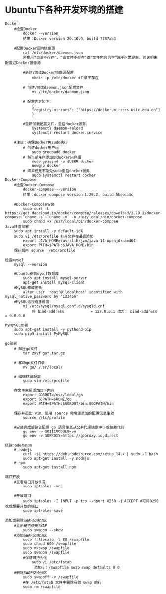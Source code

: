 # Ubuntu下各种开发环境的搭建
    Docker
        #检查Docker
            docker --version
            结果：Docker version 20.10.0, build 7287ab3

        #配置Docker国内镜像源
            cat /etc/docker/daemon.json
            若提示“目录不存在”、“该文件不存在”或“文件内容为空”属于正常现象，则说明未配置过Docker镜像源

            #新建/修改Docker镜像源配置
                mkdir -p /etc/docker #目录不存在

            # 创建/修改daemon.json配置文件
                vi /etc/docker/daemon.json

            # 配置内容如下：
                {
                "registry-mirrors": ["https://docker.mirrors.ustc.edu.cn"]
                }

            #重新加载配置文件，重启docker服务
                systemctl daemon-reload
                systemctl restart docker.service

        #注意：确保Docker免sudo执行
            # 创建docker用户组
                sudo groupadd docker
            # 将当前用户添加到docker用户组
                sudo gpasswd -a $USER docker
                newgrp docker 
            # 如果还是不能免sudo重启docker服务
                sudo systemctl restart docker
    Docker-Compose
        #检查Docker-Compose
            docker-compose --version
            结果：docker-compose version 1.29.2, build 5becea4c

        #Docker-Compose安装
            sudo curl -L https://get.daocloud.io/docker/compose/releases/download/1.29.2/docker-compose-`uname -s`-`uname -m` -o /usr/local/bin/docker-compose
            sudo chmod +x /usr/local/bin/docker-compose
    Java环境部署
        sudo apt install -y default-jdk
        sudo vi /etc/profile 打开文件在最后添加
            export JAVA_HOME=/usr/lib/jvm/java-11-openjdk-amd64
            export PATH=$PATH:$JAVA_HOME/bin
        保存后再 source  /etc/profile

    检查mysql
        mysql --version

        #Ubuntu安装mysql数据库
            sudo apt install mysql-server
            apt-get install mysql-client
        #MySQL修改密码
            alter user 'root'@'localhost' identified with mysql_native_password by '123456'
        #MySQL远程连接设置
            vi /etc/mysql/mysql.conf.d/mysqld.cnf 
                将 bind-address            = 127.0.0.1 改为： bind-address            = 0.0.0.0

    PyMySQL部署
        sudo apt-get install -y python3-pip
        sudo pip3 install PyMySQL

    go部署
        # 解压go文件
            tar zxvf go*.tar.gz
        
        # 移动go文件目录
            mv go/ /usr/local/
        
        # 编辑环境配置
            sudo vim /etc/profile

        在文件末尾添加以下内容
            export GOROOT=/usr/local/go
            export GOPATH=$HOME/go
            export PATH=$PATH:$GOROOT/bin:$GOPATH/bin

        保存并退出 vim，使用 source 命令使添加的配置信息生效
            source /etc/profile
        
        #安装完成后建议配置 go 语言使其从公共代理镜像中下载依赖代码
            go env -w GO111MODULE=on
            go env -w GOPROXY=https://goproxy.io,direct

    搭建node与npm
        # nodejs
            curl -sL https://deb.nodesource.com/setup_14.x | sudo -E bash
            sudo apt-get install -y nodejs
        # npm
            sudo apt-get install npm
    
    端口开放
        #查看端口开放情况
            sudo iptables -vnL

        #开放端口
            sudo iptables -I INPUT -p tcp --dport 8250 -j ACCEPT #可将8250改成想要开放的端口
            sudo iptables-save

    添加或删除SWAP交换分区
        #显示是否使用SWAP
            sudo swapon --show
        #添加SWAP交换分区
            sudo fallocate -l 8G /swapfile
            sudo chmod 600 /swapfile
            sudo mkswap /swapfile
            sudo swapon /swapfile
            #保证可持久化
                sudo vi /etc/fstab 
                 添加行：/swapfile swap swap defaults 0 0
        #删除SWAP交换分区
            sudo swapoff -v /swapfile
            #在 /etc/fstab 文件中删除有效 swap 的行
            sudo rm /swapfile